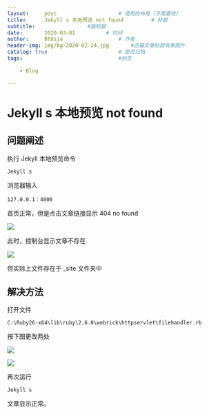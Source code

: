 ```yaml
---
layout:     post   				    # 使用的布局（不需要改）
title:      Jekyll s 本地预览 not found		    # 标题 
subtitle:                 #副标题
date:       2020-03-01			# 时间
author:     Btbsja					# 作者
header-img: img/bg-2020-02-24.jpg 	    #这篇文章标题背景图片
catalog: true 						# 是否归档
tags:								#标签

    - Blog

---
```

# Jekyll s 本地预览 not found

## 问题阐述

执行 Jekyll 本地预览命令

```
Jekyll s
```

浏览器输入

```
127.0.0.1：4000
```

首页正常，但是点击文章链接显示 404 no found

![](https://cdn.jsdelivr.net/gh/btbsja/btbsjaimg/img/20200302101736.png)

此时，控制台显示文章不存在

![](https://cdn.jsdelivr.net/gh/btbsja/btbsjaimg/img/20200302102203.png)

但实际上文件存在于 _site 文件夹中

## 解决方法

打开文件

```
C:\Ruby26-x64\lib\ruby\2.6.0\webrick\httpservlet\filehandler.rb
```

按下图更改两处

![](https://cdn.jsdelivr.net/gh/btbsja/btbsjaimg/img/20200302103306.png)

![](https://cdn.jsdelivr.net/gh/btbsja/btbsjaimg/img/20200302103430.png)

再次运行

```
Jekyll s
```

文章显示正常。
